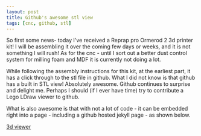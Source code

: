 ```yaml
---
layout: post
title: Github's awesome stl view
tags: [cnc, github, stl]
---
```

So first some news-  today I've received a Reprap pro Ormerod 2 3d printer kit! I will be assembling it over the coming few days or weeks, and it is not something I will rush! As for the cnc - until I sort out a better dust control system for milling foam and MDF it is currently not doing a lot.

While following the assembly instructions for this kit, at the earliest part, it has a click through to the stl file in github. What I did not know is that github has a built in STL view! Absolutely awesome. Github continues to surprise and delight me. Perhaps I should (if I ever have time) try to contribute a Lego LDraw viewer to github.

What is also awesome is that with not a lot of code - it can be embedded right into a page - including a github hosted jekyll page - as shown below.

[3d viewer](https://help.github.com/articles/3d-file-viewer/)

<script src="https://embed.github.com/view/3d/reprappro/Ormerod/master/stl/individual%20parts/y-idler-bracket.stl"></script>

